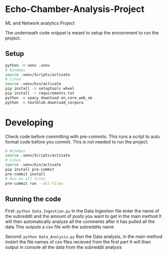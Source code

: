 # Echo-Chamber-Analysis-Project
ML and Network analytics Project

The underneath code snippet is meant to setup the enviornment to run the project.


## Setup

```bash
python -m venv .venv
# Windows
source .venv/Scripts/activate
# Linux
source .venv/bin/activate
pip install -U setuptools wheel
pip install -r requirements.txt
python -m spacy download en_core_web_sm
python -m textblob.download_corpora
```


# Developing

Check code before committing with pre-commits. This runs a script to auto format code before you commit.
This is not needed to run the project.
```bash
# Windows
source .venv/Scripts/activate
# Linux
source .venv/bin/activate
pip install pre-commit
pre-commit install
# Run on all files
pre-commit run --all-files
```


## Running the code
First: `python Data_Ingestion.py`
In the Data Ingestion file enter the name of the subreddit and the amount of posts you want to get in the main method
It will then automatically analyze all the comments after it has pulled all the data
This outputs a csv file with the subreddits name

Second: `python Data_Analysis.py`
Run the Data analysis, in the main method instert the file names of csv files recieved from the first part
It will then output in console all the data from the subreddit analysis


